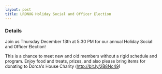 ```yaml
---
layout: post
title: LRDNUG Holiday Social and Officer Election
---
```


### Details
Join us Thursday December 13th at 5:30 PM for our annual Holiday Social and Officer Election!

This is a chance to meet new and old members without a rigid schedule and program. Enjoy food and treats, prizes,
and also please bring items for donating to Dorca's House Charity (http://bit.ly/2B8Nc49)
